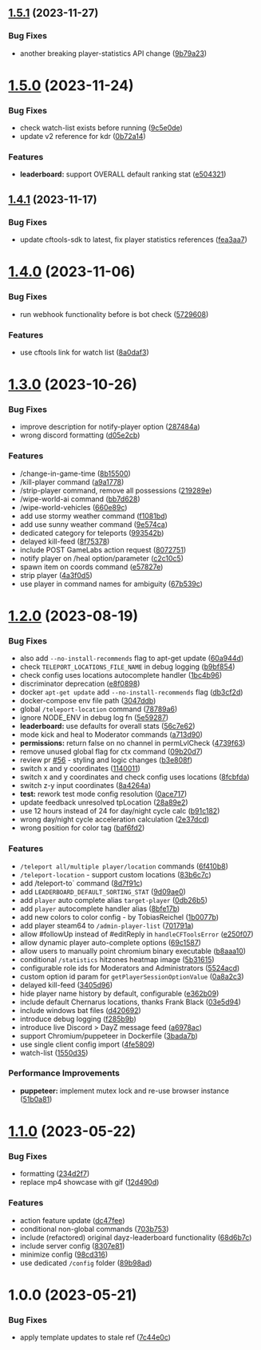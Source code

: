 ## [1.5.1](https://github.com/Mirasaki/cftools-discord-bot/compare/v1.5.0...v1.5.1) (2023-11-27)


### Bug Fixes

* another breaking player-statistics API change ([9b79a23](https://github.com/Mirasaki/cftools-discord-bot/commit/9b79a23e971c645e391f18fe97261d1fb7a62e1a))

# [1.5.0](https://github.com/Mirasaki/cftools-discord-bot/compare/v1.4.1...v1.5.0) (2023-11-24)


### Bug Fixes

* check watch-list exists before running ([9c5e0de](https://github.com/Mirasaki/cftools-discord-bot/commit/9c5e0debeee61451abb60f1af2a24bfb25dcc548))
* update v2 reference for kdr ([0b72a14](https://github.com/Mirasaki/cftools-discord-bot/commit/0b72a14f55802786ddfe45652841f90a4afcaa21))


### Features

* **leaderboard:** support OVERALL default ranking stat ([e504321](https://github.com/Mirasaki/cftools-discord-bot/commit/e504321bd63ff9abdfde6f2900b380a4761d5107))

## [1.4.1](https://github.com/Mirasaki/cftools-discord-bot/compare/v1.4.0...v1.4.1) (2023-11-17)


### Bug Fixes

* update cftools-sdk to latest, fix player statistics references ([fea3aa7](https://github.com/Mirasaki/cftools-discord-bot/commit/fea3aa7cbc29bf8e8f6c2edf8cb034623c8fb104))

# [1.4.0](https://github.com/Mirasaki/cftools-discord-bot/compare/v1.3.0...v1.4.0) (2023-11-06)


### Bug Fixes

* run webhook functionality before is bot check ([5729608](https://github.com/Mirasaki/cftools-discord-bot/commit/5729608fbbf872c6e5d5bcaf7254e5887d0fd2d9))


### Features

* use cftools link for watch list ([8a0daf3](https://github.com/Mirasaki/cftools-discord-bot/commit/8a0daf3e54e7abb17e12d4cbca125058306f87ce))

# [1.3.0](https://github.com/Mirasaki/cftools-discord-bot/compare/v1.2.0...v1.3.0) (2023-10-26)


### Bug Fixes

* improve description for notify-player option ([287484a](https://github.com/Mirasaki/cftools-discord-bot/commit/287484aca283c19160499a56717df075ae72bc80))
* wrong discord formatting ([d05e2cb](https://github.com/Mirasaki/cftools-discord-bot/commit/d05e2cb2e5dcb4ff1e796b5c144cef6777e1c34a))


### Features

* /change-in-game-time ([8b15500](https://github.com/Mirasaki/cftools-discord-bot/commit/8b15500abc85806ad09860c8bcb0561f5bab8439))
* /kill-player command ([a9a1778](https://github.com/Mirasaki/cftools-discord-bot/commit/a9a1778cfb74d76002a5ce798abfd173cccfd74d))
* /strip-player command, remove all possessions ([219289e](https://github.com/Mirasaki/cftools-discord-bot/commit/219289ead96ae69112e6341dfde0a58d974de0e1))
* /wipe-world-ai command ([bb7d628](https://github.com/Mirasaki/cftools-discord-bot/commit/bb7d6287ac3f43aaccc999c22a0872cf90d3de7c))
* /wipe-world-vehicles ([660e89c](https://github.com/Mirasaki/cftools-discord-bot/commit/660e89c3513dc11ed5dd0a92aec4903785bac5f4))
* add use stormy weather command ([f1081bd](https://github.com/Mirasaki/cftools-discord-bot/commit/f1081bdb6899cf0271ce79a185383478e336083f))
* add use sunny weather command ([9e574ca](https://github.com/Mirasaki/cftools-discord-bot/commit/9e574ca3ff85fcb5b8c456451ba83476674a06ec))
* dedicated category for teleports ([993542b](https://github.com/Mirasaki/cftools-discord-bot/commit/993542b96abd1d64a06b5bbaab2ddbb51134c3c6))
* delayed kill-feed ([8f75378](https://github.com/Mirasaki/cftools-discord-bot/commit/8f75378e56a606925d76df611599d28091ab16b3))
* include POST GameLabs action request ([8072751](https://github.com/Mirasaki/cftools-discord-bot/commit/807275159676d30c14d958e9abce1159a3d12b2f))
* notify player on /heal option/parameter ([c2c10c5](https://github.com/Mirasaki/cftools-discord-bot/commit/c2c10c55c78459c342f985870de177bfbe71c1e2))
* spawn item on coords command ([e57827e](https://github.com/Mirasaki/cftools-discord-bot/commit/e57827e880cc7b8b9224adb0f80cf73507c176d6))
* strip player ([4a3f0d5](https://github.com/Mirasaki/cftools-discord-bot/commit/4a3f0d5c714233bc28db07776ecf93b64c93fa0d))
* use player in command names for ambiguity ([67b539c](https://github.com/Mirasaki/cftools-discord-bot/commit/67b539cb42dd8e00b2df75d4856fe03257879246))

# [1.2.0](https://github.com/Mirasaki/cftools-discord-bot/compare/v1.1.0...v1.2.0) (2023-08-19)


### Bug Fixes

* also add `--no-install-recommends` flag to apt-get update ([60a944d](https://github.com/Mirasaki/cftools-discord-bot/commit/60a944df7c6de4f6b2e5232155463e6983962045))
* check `TELEPORT_LOCATIONS_FILE_NAME` in debug logging ([b9bf854](https://github.com/Mirasaki/cftools-discord-bot/commit/b9bf854514b2c4acca483db04897053be7a65b8c))
* check config uses locations autocomplete handler ([1bc4b96](https://github.com/Mirasaki/cftools-discord-bot/commit/1bc4b9657345e98ed0263dde07661bfd0e38e2ab))
* discriminator deprecation ([e8f0898](https://github.com/Mirasaki/cftools-discord-bot/commit/e8f0898095f62568ed1e276da7eae714072a2e2e))
* docker `apt-get update` add `--no-install-recommends` flag ([db3cf2d](https://github.com/Mirasaki/cftools-discord-bot/commit/db3cf2da55a8bd30b7e2c3c2e20f9d2a61ae2b4c))
* docker-compose env file path ([3047ddb](https://github.com/Mirasaki/cftools-discord-bot/commit/3047ddbd23f23b6bd4cd05445adbc3e2402f8a05))
* global `/teleport-location` command ([78789a6](https://github.com/Mirasaki/cftools-discord-bot/commit/78789a60f1212baef7481db9c3bc8159450cb2f5))
* ignore NODE_ENV in debug log fn ([5e59287](https://github.com/Mirasaki/cftools-discord-bot/commit/5e59287418fa41f370eafbe6e17e83e5889739a4))
* **leaderboard:** use defaults for overall stats ([56c7e62](https://github.com/Mirasaki/cftools-discord-bot/commit/56c7e623456161b894fda7d97db605fcc1f2115b))
* mode kick and heal to Moderator commands ([a713d90](https://github.com/Mirasaki/cftools-discord-bot/commit/a713d908eb814875b364eab7a46653fa0a6ea450))
* **permissions:** return false on no channel in permLvlCheck ([4739f63](https://github.com/Mirasaki/cftools-discord-bot/commit/4739f63afd86da4fadae98694b3c5ef5a7dc5e80))
* remove unused global flag for ctx command ([09b20d7](https://github.com/Mirasaki/cftools-discord-bot/commit/09b20d7e1493378aa9f70804c14fddcfcc723128))
* review pr [#56](https://github.com/Mirasaki/cftools-discord-bot/issues/56) - styling and logic changes ([b3e808f](https://github.com/Mirasaki/cftools-discord-bot/commit/b3e808f00052aa3bf871da0f258836a012670d21))
* switch x and y coordinates ([1140011](https://github.com/Mirasaki/cftools-discord-bot/commit/1140011cc2b306c3a20bfdc232b2c2f4984cf098))
* switch x and y coordinates and check config uses locations ([8fcbfda](https://github.com/Mirasaki/cftools-discord-bot/commit/8fcbfdadf3a9559af36ecb82da25708f3854cf1b))
* switch z-y input coordinates ([8a4264a](https://github.com/Mirasaki/cftools-discord-bot/commit/8a4264adf5c5340f7d82d018fa674ba74e4653f9))
* **test:** rework test mode config resolution ([0ace717](https://github.com/Mirasaki/cftools-discord-bot/commit/0ace7170f71d7bc4eb1f0b6d5613afae9f3a3b2d))
* update feedback unresolved tpLocation ([28a89e2](https://github.com/Mirasaki/cftools-discord-bot/commit/28a89e21eb23a79b77ab0d97317ec4c184229ce1))
* use 12 hours instead of 24 for day/night cycle calc ([b91c182](https://github.com/Mirasaki/cftools-discord-bot/commit/b91c182355a7ce96ac38eecdc0afa5e8f0cd854d))
* wrong day/night cycle acceleration calculation ([2e37dcd](https://github.com/Mirasaki/cftools-discord-bot/commit/2e37dcda14810150dc172a2794fa005587a07c02))
* wrong position for color tag ([baf6fd2](https://github.com/Mirasaki/cftools-discord-bot/commit/baf6fd21c6c4e73de7d59a719ae4a178b16c935b))


### Features

* `/teleport all/multiple player/location` commands ([6f410b8](https://github.com/Mirasaki/cftools-discord-bot/commit/6f410b85f4be70d1e9eb5aa9392b75775b06aa98))
* `/teleport-location` - support custom locations ([83b6c7c](https://github.com/Mirasaki/cftools-discord-bot/commit/83b6c7cda7a54fe897e91aa6f2ad7b2e5bc7deb6))
* add /teleport-to` command ([8d7f91c](https://github.com/Mirasaki/cftools-discord-bot/commit/8d7f91c2d3726f83cc16449b5384d990a11e334c))
* add `LEADERBOARD_DEFAULT_SORTING_STAT` ([9d09ae0](https://github.com/Mirasaki/cftools-discord-bot/commit/9d09ae0570bf4540eb58265e77250da322c545f1))
* add `player` auto complete alias `target-player` ([0db26b5](https://github.com/Mirasaki/cftools-discord-bot/commit/0db26b548d75819358ebcd3d8e3d4e0e38379880))
* add `player` autocomplete handler alias ([8bfe17b](https://github.com/Mirasaki/cftools-discord-bot/commit/8bfe17bcac8c6b164ac22cc885eff3630549e20a))
* add new colors to color config - by TobiasReichel ([1b0077b](https://github.com/Mirasaki/cftools-discord-bot/commit/1b0077b85ef9ddf15ec168c552f038f7fa9d1b26))
* add player steam64 to `/admin-player-list` ([701791a](https://github.com/Mirasaki/cftools-discord-bot/commit/701791abafa9be18a79507964d8f107872c3eea9))
* allow #followUp instead of #editReply in `handleCFToolsError` ([e250f07](https://github.com/Mirasaki/cftools-discord-bot/commit/e250f077b8e552c1793d64579c318a9ddbf2a3e1))
* allow dynamic player auto-complete options ([69c1587](https://github.com/Mirasaki/cftools-discord-bot/commit/69c1587f4cfee0e0d9e089963a39efa07a705409))
* allow users to manually point chromium binary executable ([b8aaa10](https://github.com/Mirasaki/cftools-discord-bot/commit/b8aaa10ea7ac28873a98b43cdb50e2e94508579f))
* conditional `/statistics` hitzones heatmap image ([5b31615](https://github.com/Mirasaki/cftools-discord-bot/commit/5b31615ce1f4bca8e388c2c9bb2f3540f5f5d2d6))
* configurable role ids for Moderators and Administrators ([5524acd](https://github.com/Mirasaki/cftools-discord-bot/commit/5524acdd0ec26c4148ead0d24afabd12887fda69))
* custom option id param for `getPlayerSessionOptionValue` ([0a8a2c3](https://github.com/Mirasaki/cftools-discord-bot/commit/0a8a2c34642fca8b218f3498e215d2ebb8a4909b))
* delayed kill-feed ([3405d96](https://github.com/Mirasaki/cftools-discord-bot/commit/3405d9689469d3206308a071f268610619ef1ab4))
* hide player name history by default, configurable ([e362b09](https://github.com/Mirasaki/cftools-discord-bot/commit/e362b093a7dbabd3e936cffa60a3c7b5152beafb))
* include default Chernarus locations, thanks Frank Black ([03e5d94](https://github.com/Mirasaki/cftools-discord-bot/commit/03e5d94d4e36ec65cd34e8e68885159f3b09a1a2))
* include windows bat files ([d420692](https://github.com/Mirasaki/cftools-discord-bot/commit/d42069281fcb0395576526114183418b873ca5e1))
* introduce debug logging ([f285b9b](https://github.com/Mirasaki/cftools-discord-bot/commit/f285b9b211508e9fc867084acc98f9aa0a2edd4f))
* introduce live Discord > DayZ message feed ([a6978ac](https://github.com/Mirasaki/cftools-discord-bot/commit/a6978ac066c3a44ce5f22bc4b4529cbd660a4438))
* support Chromium/puppeteer in Dockerfile ([3bada7b](https://github.com/Mirasaki/cftools-discord-bot/commit/3bada7b3639a4b06aa64d8e6a336318d27e455e5))
* use single client config import ([4fe5809](https://github.com/Mirasaki/cftools-discord-bot/commit/4fe5809c98f39c3052a4c0f1b1f13dc362522d44))
* watch-list ([1550d35](https://github.com/Mirasaki/cftools-discord-bot/commit/1550d3545cba5beb14a09f42659133b2509e7948))


### Performance Improvements

* **puppeteer:** implement mutex lock and re-use browser instance ([51b0a81](https://github.com/Mirasaki/cftools-discord-bot/commit/51b0a819694cb155d2351a238b8d9cb42cbfca77))

# [1.1.0](https://github.com/Mirasaki/cftools-discord-bot/compare/v1.0.0...v1.1.0) (2023-05-22)


### Bug Fixes

* formatting ([234d2f7](https://github.com/Mirasaki/cftools-discord-bot/commit/234d2f7d44f4759fe81d985e589f838ed1f15b51))
* replace mp4 showcase with gif ([12d490d](https://github.com/Mirasaki/cftools-discord-bot/commit/12d490d85fe397f40abbb4344f915dbfca1cea68))


### Features

* action feature update ([dc47fee](https://github.com/Mirasaki/cftools-discord-bot/commit/dc47fee4d68a7c09b591d8a9e1dfa811a6f7a64e))
* conditional non-global commands ([703b753](https://github.com/Mirasaki/cftools-discord-bot/commit/703b753ac45b590e44cff5ecaf3a0394e4458e06))
* include (refactored) original dayz-leaderboard functionality ([68d6b7c](https://github.com/Mirasaki/cftools-discord-bot/commit/68d6b7ce5988fe23c77e65fdf2cd9e206d4d985c))
* include server config ([8307e81](https://github.com/Mirasaki/cftools-discord-bot/commit/8307e816929df187a1e10727d585a8638dcd3cde))
* minimize config ([98cd316](https://github.com/Mirasaki/cftools-discord-bot/commit/98cd316d67757589ce27ab0aa39499ea7dd83d4e))
* use dedicated `/config` folder ([89b98ad](https://github.com/Mirasaki/cftools-discord-bot/commit/89b98ada79c8f1db23538b631c7c03b84dc74331))

# 1.0.0 (2023-05-21)


### Bug Fixes

* apply template updates to stale ref ([7c44e0c](https://github.com/Mirasaki/cftools-discord-bot/commit/7c44e0c2084fcd48248bf617db6cccaf45b47c01))
